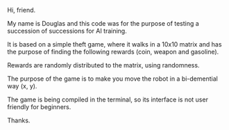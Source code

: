 Hi, friend. 

My name is Douglas and this code was for the purpose of testing a succession of successions for AI training.

It is based on a simple theft game, where it walks in a 10x10 matrix and has the purpose of finding the following rewards (coin, weapon and gasoline).

Rewards are randomly distributed to the matrix, using randomness.

The purpose of the game is to make you move the robot in a bi-demential way (x, y).

The game is being compiled in the terminal, so its interface is not user friendly for beginners.

Thanks.
